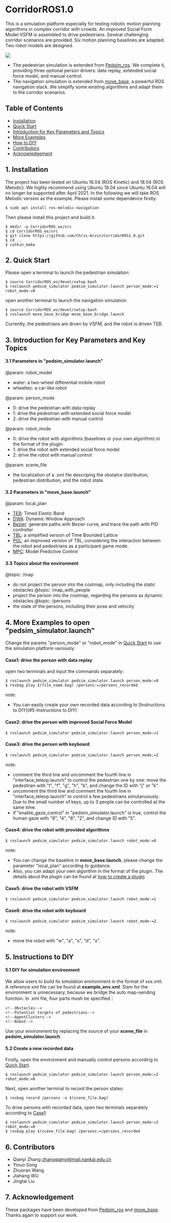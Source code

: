 # CorridorROS1.0
This is a simulation platform especially for testing robotic motion planning algorithms in complex corridor with crowds. 
An improved Social Form Model VSFM is assembled to drive pedestrians. Several challenging corridor scenarios are provided. 
Six motion planning baselines are adapted. Two robot models are designed. 

[![](https://user-images.githubusercontent.com/36269534/226112301-6a9947d6-79c9-4ed5-a1df-e17ba4848b7b.png)](https://youtu.be/v-9p0tqyNOM "")

* The pedestrian simulation is extended from [Pedsim_ros](https://github.com/srl-freiburg/pedsim_ros). We complete it, providing three optional person drivers: data replay, extended social force model, and manual control.
* The navigation simulation is extended from [move_base](https://github.com/ros-planning/navigation), a powerful ROS navigation stack. We simplify some existing algorithms and adapt them to the corridor scenarios. 


## Table of Contents
* [Installation](#1-Installation)
* [Quick Start](#2-Quick-Start)
* [Introduction for Key Parameters and Topics](#3-Introduction-for-Key-Parameters-and-Key-Topics)
* [More Examples](#4-More-Examples)
* [How to DIY](#5-Instructions-to-DIY)
* [Contributors](#6-Contributors)
* [Acknowledgement](#7-Acknowledgement)


## 1. Installation
The project has been tested on Ubuntu 16.04 (ROS Kinetic) and 18.04 (ROS Melodic). We highly recommend using Ubuntu 18.04 since Ubuntu 16.04 will no longer be supported after April 2021. In the following we will take ROS Melodic version as the example. Please install some dependence firstly: 
```
$ sudo apt install ros-melodic-navigation
```
Then please install this project and build it: 
```
$ mkdir -p CorridorROS_ws/src
$ cd CorridorROS_ws/src
$ git clone https://github.com/Chris-Arvin/CorridorROS1.0.git
$ cd ..
$ catkin_make
```

## 2. Quick Start
Please open a terminal to launch the pedestrian simulation: 
```
$ source CorridorROS_ws/devel/setup.bash
$ roslaunch pedsim_simulator pedsim_simulator.launch person_mode:=1 robot_mode:=0
```
open another terminal to launch the navigation simulation: 
```
$ source CorridorROS_ws/devel/setup.bash
$ roslaunch move_base_bridge move_base_bridge.launch
```
Currently, the pedestrians are drven by VSFM, and the robot is driven TEB. 


## 3. Introduction for Key Parameters and Key Topics
#### 3.1 Parameters in "pedsim_simulator.launch"
@param: robot_model
* water: a two-wheel differential mobile robot
* wheeltec: a car-like robot

@param: person_mode
* 0: drive the pedestrian with data replay
* 1: drive the pedestrian with extended social force model
* 2: drive the pedestrian with manual control

@param: robot_mode
* 0: drive the robot with algorithms (baselines or your own algorithm) in the format of the plugin
* 1: drive the robot with extended social force model
* 2: drive the robot with manual control

@param: scene_file
* the localization of a .xml file descriping the obstalce distribution, pedestrian distribution, and the robot state. 


#### 3.2 Parameters in "move_base.launch"
@param: local_plan
* [TEB](https://github.com/rst-tu-dortmund/teb_local_planner): Timed Elastic Band
* [DWA](https://github.com/amslabtech/dwa_planner): Dynamic Window Approach
* [Bezier](https://github.com/marinaKollmitz/lattice_planner): generate paths with Bezier curve, and trace the path with PID controller
* [TBL](https://github.com/marinaKollmitz/human_aware_navigation): a simplified version of Time Bounded Lattice
* [PGL](https://ieeexplore.ieee.org/document/9981332): an improved version of TBL, considering the interaction between the robot and pedestrians as a participant game mode. 
* [MPC](https://github.com/JunshengFu/Model-Predictive-Control): Model Predictive Control

#### 3.3 Topics about the environment
@topic: /map
* do not project the person into the costmap, only including the static obstacles
@topic: /map_with_people
* project the person into the costmap, regarding the persons as dynamic obstacles
@topic: /persons
* the state of the persons, including their pose and velocity


## 4. More Examples to open "pedsim_simulator.launch"
Change the params "person_mode" or "robot_mode" in [Quick Start](#2-Quick-Start) to use the simulation platform variously:

#### Case1: drive the person with data replay
open two terminals and input the commands separately: 
```
$ roslaunch pedsim_simulator pedsim_simulator.launch person_mode:=0
$ rosbag play $(file_name.bag) /persons:=/persons_recorded
```
note:
* You can easily create your own recorded data according to [Instructions to DIY](#5-Instructions to DIY)
#### Case2: drive the person with improved Social Force Model
```
$ roslaunch pedsim_simulator pedsim_simulator.launch person_mode:=1
```
#### Case3: drive the person with keyboard
```
$ roslaunch pedsim_simulator pedsim_simulator.launch person_mode:=2
```
note: 
* comment the third line and uncomment the fourth line in "interface_teleop.launch" to control the pedestrian one by one: move the pedestrian with "t", "f", "g", "h", "b", and change the ID with "j" or "k".
* uncomment the third line and comment the fourth line in "interface_teleop.launch" to control a few pedestrians simutanuously. Due to the small number of keys, up to 3 people can be controlled at the same time. 
* if "enable_gaze_control" in "pedsim_simulator.launch" is true, control the human gaze with "8", "4", "6", "2", and change ID with "5". 

#### Case4: drive the robot with provided algorithms
```
$ roslaunch pedsim_simulator pedsim_simulator.launch robot_mode:=0
```
note: 
* You can change the baseline in **move_base.launch**, please change the parameter "local_plan" according to guidance. 
* Also, you can adapt your own algorithm in the format of the plugin. The details about the plugin can be found at [how to create a plugin](http://wiki.ros.org/pluginlib/Tutorials/Writing%20and%20Using%20a%20Simple%20Plugin)
#### Case5: drive the robot with VSFM
```
$ roslaunch pedsim_simulator pedsim_simulator.launch robot_mode:=1
```
#### Case6: drive the robot with keyboard
```
$ roslaunch pedsim_simulator pedsim_simulator.launch robot_mode:=2
```
note: 
* move the robot with "w", "a", "s", "d", "x". 


## 5. Instructions to DIY

#### 5.1 DIY for simulation environment
We allow users to build its simulation environment in the format of xxx.xml. A reference xml file can be found at **example_env.xml**. 
Slam for the environment is unnecessary, because we bridge the auto map-sending function. 
In .xml file, four parts mush be specified： 
```
<!--Obstacles-->
<!--Potential targets of pedestrians-->
<!--AgentClusters-->
<!--Robot-->
```
Use your environment by replacing the source of your **scene_file** in **pedsim_simulator.launch**

#### 5.2 Create a new recorded data
Firstly, open the environment and manually control persons according to [Quick Start](#2-Quick-Start).
```
$ roslaunch pedsim_simulator pedsim_simulator.launch person_mode:=2 robot_mode:=0
```
Next, open another terminal to record the person states:
```
$ rosbag record /persons -o $(scene_file.bag)
```

To drive persons with recorded data, open two terminals separately according to [Case1](#Case1-drive-the-person-with-data-replay): 
```
$ roslaunch pedsim_simulator pedsim_simulator.launch person_mode:=2 robot_mode:=0
$ rosbag play $(scene_file.bag) /persons:=/persons_recorded
```


## 6. Contributors
* Qianyi Zhang  zhangqianyi@mail.nankai.edu.cn
* Yinuo Song
* Zhuoran Wang
* Jiahang WU
* Jingtai Liu


## 7. Acknowledgement
These packages have been developed from [Pedsim_ros](https://github.com/srl-freiburg/pedsim_ros) and [move_base](https://github.com/ros-planning/navigation). Thanks again to support our work.


